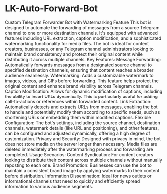 # LK-Auto-Forward-Bot
 Custom Telegram Forwarder Bot with Watermarking Feature  This bot is designed to automate the forwarding of messages from a source Telegram channel to one or more destination channels. It's equipped with advanced features including URL extraction, caption modification, and a sophisticated watermarking functionality for media files. The bot is ideal for content creators, businesses, or any Telegram channel administrators looking to maintain brand consistency and protect their original content while distributing it across multiple channels.  Key Features:  Message Forwarding: Automatically forwards messages from a designated source channel to specified destination channels, ensuring that content reaches a broader audience seamlessly.  Watermarking: Adds a customizable watermark to images, videos, and GIFs before forwarding. This feature helps protect the original content and enhance brand visibility across Telegram channels.  Caption Modification: Allows for dynamic modification of captions, including the ability to insert URLs dynamically. This is particularly useful for adding call-to-actions or references within forwarded content.  Link Extraction: Automatically detects and extracts URLs from messages, enabling the bot to handle and potentially modify them according to specific needs, such as shortening URLs or embedding them within modified captions.  Flexible Configuration: The bot's settings, including the source channel, destination channels, watermark details (like URL and positioning), and other features, can be configured and adjusted dynamically, offering a high degree of customization.  Privacy and Security: Designed with privacy in mind, the bot does not store media on the server longer than necessary. Media files are deleted immediately after the watermarking process and forwarding are completed.  Usage Scenarios:  Content Syndication: For content creators looking to distribute their content across multiple channels without manually reposting to each one.  Brand Promotion: Businesses can use the bot to maintain a consistent brand image by applying watermarks to their content before distribution.  Information Dissemination: Ideal for news outlets or informational channels that need to quickly and efficiently spread information to various audience segments.
